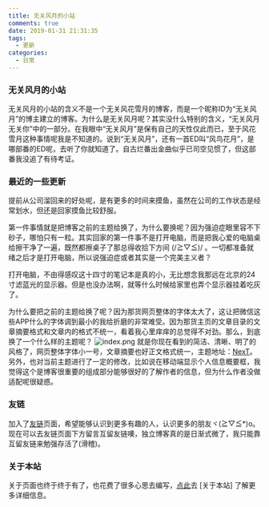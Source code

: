 ```yaml
---
title: 无关风月的小站
comments: true
date: 2019-01-31 21:31:35
tags:
  - 更新
categories:
  - 日常
---
```


### 无关风月的小站

无关风月的小站的含义不是一个无关风花雪月的博客，而是一个昵称ID为“无关风月”的博主建立的博客。为什么是无关风月呢？其实没什么特别的含义，“无关风月无关你”中的一部分。在我眼中“无关风月”是保有自己的天性仅此而已，至于风花雪月这种事情呢我是不知道的。说到“无关风月”，还有一首ED叫“风鸟花月”，是哪部番的ED呢，去听了你就知道了。自古烂番出金曲似乎已司空见惯了，但这部番我没追了有待考证。

### 最近的一些更新
提前从公司溜回来的好处呢，是有更多的时间来摸鱼，虽然在公司的工作状态是经常划水，但还是回家摸鱼比较舒服。

第一件事情就是把博客之前的主题给换了，为什么要换呢？因为强迫症眼里容不下砂子，哪怕只有一粒。其实回家的第一件事不是打开电脑，而是把我心爱的电脑桌给擦干净了一遍，既然都擦桌子了那总得收拾下方间 (/≧▽≦)/ 。一切都准备就绪之后才是打开电脑，所以说强迫症或者其实是一个完美主义者？

<!--more-->
打开电脑，不由得感叹这十四寸的笔记本是真的小，无比想念我那远在北京的24寸滤蓝光的显示器。但是也没办法啊，就等什么时候给家里也弄个显示器挂着吃灰了。

为什么要把之前的主题给换了呢？因为那货网页整体的字体太大了，这让把微信这些APP什么的字体调到最小的我给折磨的非常难受。因为那货主页的文章目录的文章摘要格式和文章内的格式不统一，看着我心里痒痒的总觉得不对劲。那么，到底换了一个什么样的主题呢？
![index.png](/img/index.png)
就是你现在看到的简洁、清晰、明了的风格了，网页整体字体小一号，文章摘要也好正文格式统一，主题地址：[NexT](https://github.com/iissnan/hexo-theme-next)。
另外，也对当前主题进行了一定的修改，比如说在移动端显示个人信息概要框，我觉得这个是博客很重要的组成部分能够很好的了解作者的信息，但为什么作者没做适配呢很疑惑。

### 友链

加入了[友链](https://vensing.site/friends)页面，希望能够认识到更多有趣的人，认识更多的朋友ヾ(≧▽≦*)o。现在可以去友链页面下方留言互留友链噢，独立博客真的是日渐式微了，我只能靠互留友链来勉强存活了(滑稽)。

### 关于本站

关于页面也终于终于有了，也花费了很多心思去编写，[点此](https://vensing.site/about)去 [关于本站] 了解更多详细信息。



